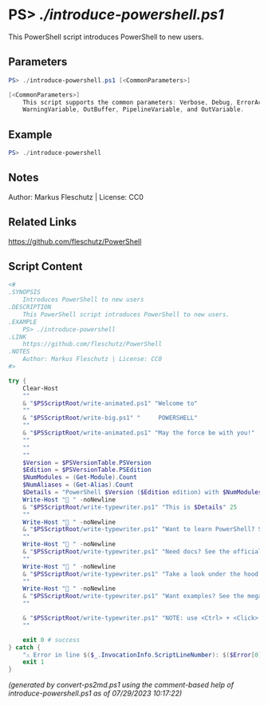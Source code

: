 PS> *./introduce-powershell.ps1*
====================

This PowerShell script introduces PowerShell to new users.

Parameters
----------
```powershell
PS> ./introduce-powershell.ps1 [<CommonParameters>]

[<CommonParameters>]
    This script supports the common parameters: Verbose, Debug, ErrorAction, ErrorVariable, WarningAction, 
    WarningVariable, OutBuffer, PipelineVariable, and OutVariable.
```

Example
-------
```powershell
PS> ./introduce-powershell

```

Notes
-----
Author: Markus Fleschutz | License: CC0

Related Links
-------------
https://github.com/fleschutz/PowerShell

Script Content
--------------
```powershell
<#
.SYNOPSIS
	Introduces PowerShell to new users
.DESCRIPTION
	This PowerShell script introduces PowerShell to new users.
.EXAMPLE
	PS> ./introduce-powershell
.LINK
	https://github.com/fleschutz/PowerShell
.NOTES
	Author: Markus Fleschutz | License: CC0
#>

try {
	Clear-Host
	""
	& "$PSScriptRoot/write-animated.ps1" "Welcome to"
	""
	& "$PSScriptRoot/write-big.ps1" "     POWERSHELL"
	""
	& "$PSScriptRoot/write-animated.ps1" "May the force be with you!"
	""
	""
	""
	$Version = $PSVersionTable.PSVersion
	$Edition = $PSVersionTable.PSEdition
	$NumModules = (Get-Module).Count
	$NumAliases = (Get-Alias).Count
	$Details = "PowerShell $Version ($Edition edition) with $NumModules modules and $NumAliases aliases"
	Write-Host "🔸 " -noNewline
	& "$PSScriptRoot/write-typewriter.ps1" "This is $Details" 25
	""
	Write-Host "🔸 " -noNewline
	& "$PSScriptRoot/write-typewriter.ps1" "Want to learn PowerShell? See the tutorials at: https://www.guru99.com/powershell-tutorial.html" 25
	""
	Write-Host "🔸 " -noNewline
	& "$PSScriptRoot/write-typewriter.ps1" "Need docs? See the official documentation at: https://docs.microsoft.com/en-us/powershell" 25
	""
	Write-Host "🔸 " -noNewline
	& "$PSScriptRoot/write-typewriter.ps1" "Take a look under the hood and visit the PowerShell Github repository at: https://github.com/PowerShell/PowerShell" 25
	""
	Write-Host "🔸 " -noNewline
	& "$PSScriptRoot/write-typewriter.ps1" "Want examples? See the mega collection of PowerShell scripts at: https://github.com/fleschutz/PowerShell" 25
	""

	& "$PSScriptRoot/write-typewriter.ps1" "NOTE: use <Ctrl> + <Click> to follow the links above and HAVE FUN!" 20
	""

	exit 0 # success
} catch {
	"⚠️ Error in line $($_.InvocationInfo.ScriptLineNumber): $($Error[0])"
	exit 1
}
```

*(generated by convert-ps2md.ps1 using the comment-based help of introduce-powershell.ps1 as of 07/29/2023 10:17:22)*
